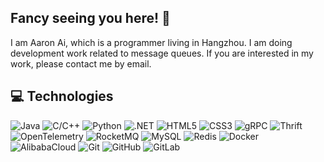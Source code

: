 ## Fancy seeing you here! 👋
I am Aaron Ai, which is a programmer living in Hangzhou. I am doing development work related to message queues. If you are interested in my work, please contact me by email.

## 💻 Technologies

![Java](https://img.shields.io/badge/-Java-181717?logo=java&logoColor=red)
![C/C++](https://img.shields.io/badge/-C++-181717?logo=c)
![Python](https://img.shields.io/badge/-Python-181717?logo=python)
![.NET](https://img.shields.io/badge/-.NET-181717?logo=.net)
![HTML5](https://img.shields.io/badge/-HTML5-181717?logo=html5)
![CSS3](https://img.shields.io/badge/-CSS3-181717?logo=css3)
![gRPC](https://img.shields.io/badge/-gRPC-181717?logo=google)
![Thrift](https://img.shields.io/badge/-Thrift-181717?logo=facebook)
![OpenTelemetry](https://img.shields.io/badge/-OpenTelemetry-181717?logo=opentelemetry&logoColor=red)
![RocketMQ](https://img.shields.io/badge/-RocketMQ-181717?logo=apacherocketmq)
![MySQL](https://img.shields.io/badge/-MySQL-181717?logo=mysql)
![Redis](https://img.shields.io/badge/-Redis-181717?style=flat-square&logo=Redis)
![Docker](https://img.shields.io/badge/-Docker-181717?style=flat-square&logo=docker)
![AlibabaCloud](https://img.shields.io/badge/-AlibabaCloud-181717?logo=alibabacloud)
![Git](https://img.shields.io/badge/-Git-181717?style=flat-square&logo=git)
![GitHub](https://img.shields.io/badge/-GitHub-181717?style=flat-square&logo=github)
![GitLab](https://img.shields.io/badge/-GitLab-181717?style=flat-square&logo=gitlab)


<!-- <p align = "center">
 <img src="https://activity-graph.herokuapp.com/graph?username=aaron-ai&theme=redical">
</p> -->


<!-- https://github.com/abhisheknaiidu/awesome-github-profile-readme -->
